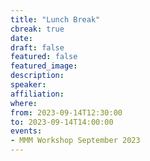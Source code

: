 ```yaml
---
title: "Lunch Break"
cbreak: true
date:
draft: false
featured: false
featured_image:
description:
speaker:
affiliation:
where:
from: 2023-09-14T12:30:00
to: 2023-09-14T14:00:00
events:
- MMM Workshop September 2023
---
```


